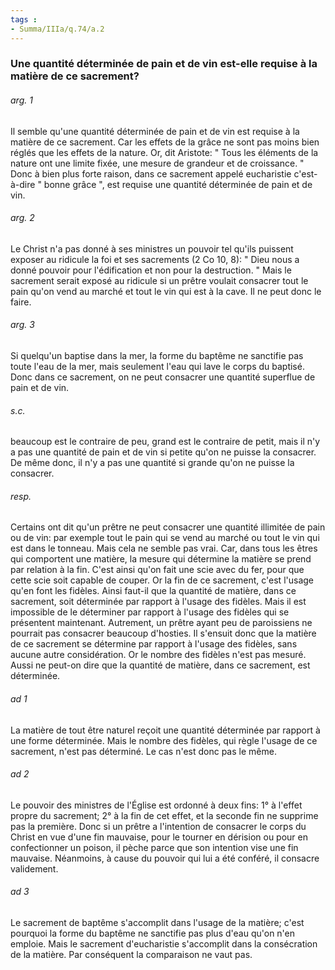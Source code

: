 ```yaml
---
tags : 
- Summa/IIIa/q.74/a.2
---
```


### Une quantité déterminée de pain et de vin est-elle requise à la matière de ce sacrement?

###### arg. 1
Il semble qu'une quantité déterminée de pain et de vin est requise à la matière de ce sacrement. Car les effets de la grâce ne sont pas moins bien réglés que les effets de la nature. Or, dit Aristote: " Tous les éléments de la nature ont une limite fixée, une mesure de grandeur et de croissance. " Donc à bien plus forte raison, dans ce sacrement appelé eucharistie c'est-à-dire " bonne grâce ", est requise une quantité déterminée de pain et de vin. 

###### arg. 2
Le Christ n'a pas donné à ses ministres un pouvoir tel qu'ils puissent exposer au ridicule la foi et ses sacrements (2 Co 10, 8): " Dieu nous a donné pouvoir pour l'édification et non pour la destruction. " Mais le sacrement serait exposé au ridicule si un prêtre voulait consacrer tout le pain qu'on vend au marché et tout le vin qui est à la cave. Il ne peut donc le faire. 

###### arg. 3
Si quelqu'un baptise dans la mer, la forme du baptême ne sanctifie pas toute l'eau de la mer, mais seulement l'eau qui lave le corps du baptisé. Donc dans ce sacrement, on ne peut consacrer une quantité superflue de pain et de vin. 

###### s.c.
beaucoup est le contraire de peu, grand est le contraire de petit, mais il n'y a pas une quantité de pain et de vin si petite qu'on ne puisse la consacrer. De même donc, il n'y a pas une quantité si grande qu'on ne puisse la consacrer. 

###### resp.
Certains ont dit qu'un prêtre ne peut consacrer une quantité illimitée de pain ou de vin: par exemple tout le pain qui se vend au marché ou tout le vin qui est dans le tonneau. Mais cela ne semble pas vrai. Car, dans tous les êtres qui comportent une matière, la mesure qui détermine la matière se prend par relation à la fin. C'est ainsi qu'on fait une scie avec du fer, pour que cette scie soit capable de couper. Or la fin de ce sacrement, c'est l'usage qu'en font les fidèles. Ainsi faut-il que la quantité de matière, dans ce sacrement, soit déterminée par rapport à l'usage des fidèles. Mais il est impossible de le déterminer par rapport à l'usage des fidèles qui se présentent maintenant. Autrement, un prêtre ayant peu de paroissiens ne pourrait pas consacrer beaucoup d'hosties. Il s'ensuit donc que la matière de ce sacrement se détermine par rapport à l'usage des fidèles, sans aucune autre considération. Or le nombre des fidèles n'est pas mesuré. Aussi ne peut-on dire que la quantité de matière, dans ce sacrement, est déterminée. 

###### ad 1
La matière de tout être naturel reçoit une quantité déterminée par rapport à une forme déterminée. Mais le nombre des fidèles, qui règle l'usage de ce sacrement, n'est pas déterminé. Le cas n'est donc pas le même. 

###### ad 2
Le pouvoir des ministres de l'Église est ordonné à deux fins: 1° à l'effet propre du sacrement; 2° à la fin de cet effet, et la seconde fin ne supprime pas la première. Donc si un prêtre a l'intention de consacrer le corps du Christ en vue d'une fin mauvaise, pour le tourner en dérision ou pour en confectionner un poison, il pèche parce que son intention vise une fin mauvaise. Néanmoins, à cause du pouvoir qui lui a été conféré, il consacre validement. 

###### ad 3
Le sacrement de baptême s'accomplit dans l'usage de la matière; c'est pourquoi la forme du baptême ne sanctifie pas plus d'eau qu'on n'en emploie. Mais le sacrement d'eucharistie s'accomplit dans la consécration de la matière. Par conséquent la comparaison ne vaut pas. 

